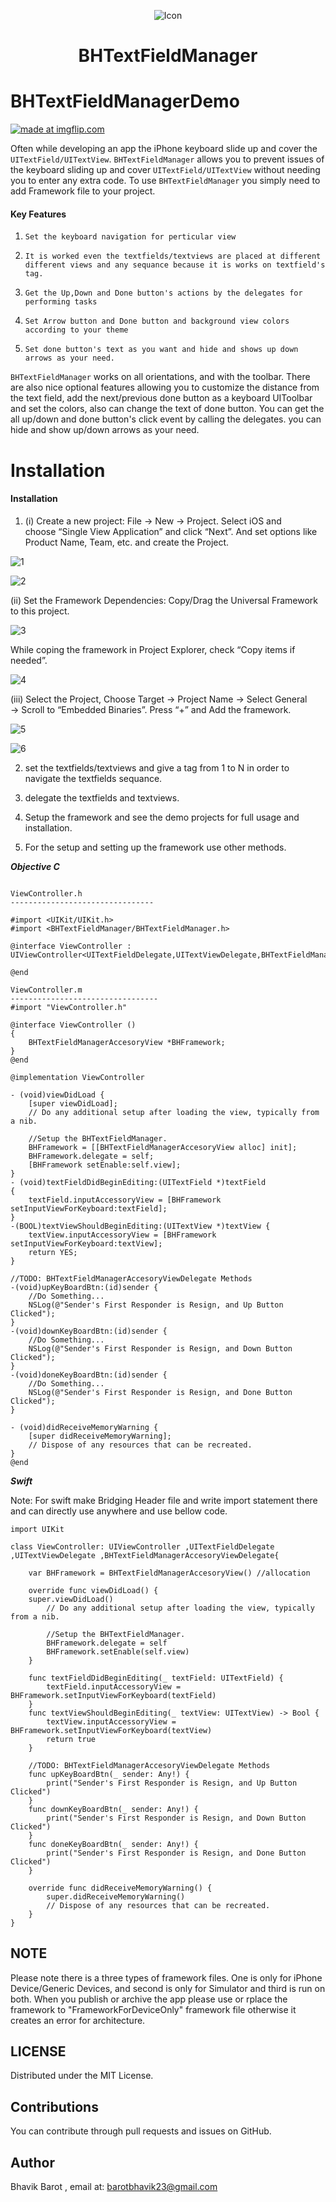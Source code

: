 <p align="center">
  <img src="https://github.com/BhavikBarot/BHTextFieldManager/blob/master/res/BHTextFieldManagerIcon.png" alt="Icon"/>
</p>
<H1 align="center">BHTextFieldManager</H1>


BHTextFieldManagerDemo
==========================
<a href="https://imgflip.com/gif/2cf9zt"><img src="https://i.imgflip.com/2cf9zt.gif" title="made at imgflip.com"/></a>




Often while developing an app the iPhone keyboard slide up and cover the `UITextField/UITextView`. `BHTextFieldManager` allows you to prevent issues of the keyboard sliding up and cover `UITextField/UITextView` without needing you to enter any extra code. To use `BHTextFieldManager` you simply need to add Framework file to your project.


#### Key Features

1) `Set the keyboard navigation for perticular view`

2) `It is worked even the textfields/textviews are placed at different different views and any sequance because it is works on textfield's tag.`

3) `Get the Up,Down and Done button's actions by the delegates for performing tasks`

4) `Set Arrow button and Done button and background view colors according to your theme`

5) `Set done button's text as you want and hide and shows up down arrows as your need.`


`BHTextFieldManager` works on all orientations, and with the toolbar. There are also nice optional features allowing you to customize the distance from the text field, add the next/previous done button as a keyboard UIToolbar and set the colors, also can change the text of done button. You can get the all up/down and done button's click event by calling the delegates. you can hide and show up/down arrows as your need.

Installation
==========================


#### Installation

1)  (i) Create a new project:
        File → New → Project. Select iOS and choose “Single View Application” and click “Next”. And set options like Product Name, Team, etc. and create the Project.

![1](https://user-images.githubusercontent.com/39043956/40242973-b6855b56-5adc-11e8-9b4e-e780d1b1f741.png)

![2](https://user-images.githubusercontent.com/39043956/40243084-f1152bf2-5adc-11e8-8067-ad0af18083fb.png)


(ii) Set the Framework Dependencies:
        Copy/Drag the Universal Framework to this project.

![3](https://user-images.githubusercontent.com/39043956/40243202-4abdada0-5add-11e8-8b49-e0f31e49ba38.jpg)

While coping the framework in Project Explorer, check “Copy items if needed”.

![4](https://user-images.githubusercontent.com/39043956/40243296-77a5d82e-5add-11e8-8e1a-209569aa536a.jpg)
        
(iii) Select the Project, Choose Target → Project Name → Select General → Scroll to “Embedded Binaries”. Press “+” and Add the framework.

![5](https://user-images.githubusercontent.com/39043956/40243430-d81c19e8-5add-11e8-843e-ca840c9b7462.jpg)

![6](https://user-images.githubusercontent.com/39043956/40243487-f756405e-5add-11e8-9545-51f317a417cb.jpg)

2) set the textfields/textviews and give a tag from 1 to N in order to navigate the textfields sequance.

3) delegate the textfields and textviews.

4) Setup the framework and see the demo projects for full usage and installation.

5) For the setup and setting up the framework use other methods.


***Objective C***

```

ViewController.h
--------------------------------

#import <UIKit/UIKit.h>
#import <BHTextFieldManager/BHTextFieldManager.h>

@interface ViewController : UIViewController<UITextFieldDelegate,UITextViewDelegate,BHTextFieldManagerAccesoryViewDelegate>

@end

ViewController.m
---------------------------------
#import "ViewController.h"

@interface ViewController ()
{
    BHTextFieldManagerAccesoryView *BHFramework;
}
@end

@implementation ViewController

- (void)viewDidLoad {
    [super viewDidLoad];
    // Do any additional setup after loading the view, typically from a nib.

    //Setup the BHTextFieldManager.
    BHFramework = [[BHTextFieldManagerAccesoryView alloc] init];
    BHFramework.delegate = self;
    [BHFramework setEnable:self.view];
}
- (void)textFieldDidBeginEditing:(UITextField *)textField
{
    textField.inputAccessoryView = [BHFramework setInputViewForKeyboard:textField];
}
-(BOOL)textViewShouldBeginEditing:(UITextView *)textView {
    textView.inputAccessoryView = [BHFramework setInputViewForKeyboard:textView];
    return YES;
}

//TODO: BHTextFieldManagerAccesoryViewDelegate Methods
-(void)upKeyBoardBtn:(id)sender {
    //Do Something...
    NSLog(@"Sender's First Responder is Resign, and Up Button Clicked");
}
-(void)downKeyBoardBtn:(id)sender {
    //Do Something...
    NSLog(@"Sender's First Responder is Resign, and Down Button Clicked");
}
-(void)doneKeyBoardBtn:(id)sender {
    //Do Something...
    NSLog(@"Sender's First Responder is Resign, and Done Button Clicked");
}

- (void)didReceiveMemoryWarning {
    [super didReceiveMemoryWarning];
    // Dispose of any resources that can be recreated.
}
@end
```

***Swift***

Note: For swift make Bridging Header file and write import statement there and can directly use anywhere and use bellow code.

```
import UIKit

class ViewController: UIViewController ,UITextFieldDelegate ,UITextViewDelegate ,BHTextFieldManagerAccesoryViewDelegate{

    var BHFramework = BHTextFieldManagerAccesoryView() //allocation

    override func viewDidLoad() {
    super.viewDidLoad()
        // Do any additional setup after loading the view, typically from a nib.

        //Setup the BHTextFieldManager.
        BHFramework.delegate = self
        BHFramework.setEnable(self.view)
    }

    func textFieldDidBeginEditing(_ textField: UITextField) {
        textField.inputAccessoryView = BHFramework.setInputViewForKeyboard(textField)
    }
    func textViewShouldBeginEditing(_ textView: UITextView) -> Bool {
        textView.inputAccessoryView = BHFramework.setInputViewForKeyboard(textView)
        return true
    }

    //TODO: BHTextFieldManagerAccesoryViewDelegate Methods
    func upKeyBoardBtn(_ sender: Any!) {
        print("Sender's First Responder is Resign, and Up Button Clicked")
    }
    func downKeyBoardBtn(_ sender: Any!) {
        print("Sender's First Responder is Resign, and Down Button Clicked")
    }
    func doneKeyBoardBtn(_ sender: Any!) {
        print("Sender's First Responder is Resign, and Done Button Clicked")
    }

    override func didReceiveMemoryWarning() {
        super.didReceiveMemoryWarning()
        // Dispose of any resources that can be recreated.
    }
}
```

NOTE
---
Please note there is a three types of framework files. One is only for iPhone Device/Generic Devices, and second is only for Simulator and third is run on both. When you publish or archive the app please use or rplace the framework to "FrameworkForDeviceOnly" framework file otherwise it creates an error for architecture.

LICENSE
---
Distributed under the MIT License.

Contributions
---
You can contribute through pull requests and issues on GitHub.

Author
---
Bhavik Barot , email at: barotbhavik23@gmail.com
